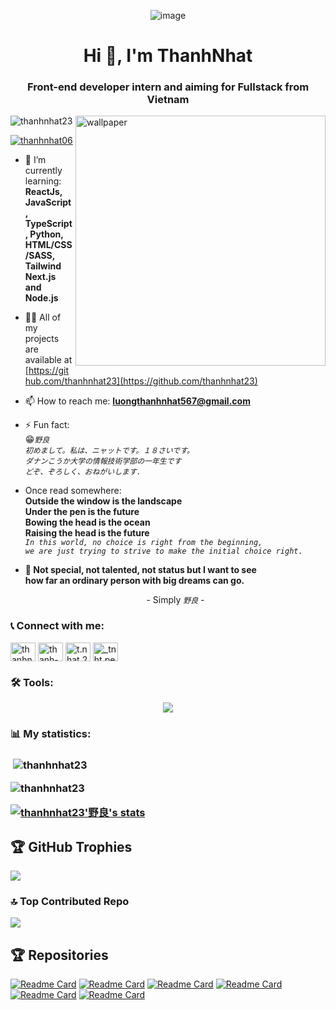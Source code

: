 <p align="center">
  <img src="https://github.com/user-attachments/assets/0fe1d9d2-992c-489a-8038-7c74ac4139d4" alt="image" />
</p>
<h1 align="center">Hi 👋, I'm ThanhNhat</h1>
<h3 align="center">Front-end developer intern and aiming for Fullstack from Vietnam</h3>
<img align="right" alt="wallpaper" width="400" src="https://i.pinimg.com/736x/2d/97/00/2d97009d6c5dcc66223f1102377d2b01.jpg">

<p align="left"> <img src="https://komarev.com/ghpvc/?username=thanhnhat23&label=Profile%20views&color=0e75b6&style=flat" alt="thanhnhat23" /> </p>

<p align="left"> <a href="https://twitter.com/thanhnhat06" target="blank"><img src="https://img.shields.io/twitter/follow/thanhnhat06?logo=twitter&style=for-the-badge" alt="thanhnhat06" /></a> </p>

- 🌱 I’m currently learning: **<br>ReactJs, JavaScript, TypeScript, Python, HTML/CSS/SASS, Tailwind Next.js and Node.js**

- 👨‍💻 All of my projects are available at [https://github.com/thanhnhat23](https://github.com/thanhnhat23)

- 📫 How to reach me: **luongthanhnhat567@gmail.com**

- ⚡ Fun fact: <br>😁*`野良`* <br>*`初めまして。私は、ニャットです。１８さいです。`* <br> *`ダナンこうか大学の情報技術学部の一年生です`* <br>*`どぞ、ぞろしく、おねがいします. `*

- Once read somewhere: <strong>
<br> Outside the window is the landscape
<br> Under the pen is the future
<br> Bowing the head is the ocean
<br> Raising the head is the future </strong>
<br> *`In this world, no choice is right from the beginning,`*
<br> *`we are just trying to strive to make the initial choice right.`*

- <strong>💁 Not special, not talented, not status but I want to see <br> how far an ordinary person with big dreams can go.</strong>
<br> <p align="center"> - Simply *`野良`* - </p>

<h3 align="left">📞 Connect with me:</h3>
<p align="left">
<a href="https://twitter.com/thanhnhat06" target="blank"><img align="center" src="https://raw.githubusercontent.com/rahuldkjain/github-profile-readme-generator/master/src/images/icons/Social/twitter.svg" alt="thanhnhat06" height="30" width="40" /></a>
<a href="https://linkedin.com/in/thanh-nhật-✓-533961338" target="blank"><img align="center" src="https://raw.githubusercontent.com/rahuldkjain/github-profile-readme-generator/master/src/images/icons/Social/linked-in-alt.svg" alt="thanh-nhật-✓-533961338" height="30" width="40" /></a>
<a href="https://fb.com/t.nhat.231026" target="blank"><img align="center" src="https://raw.githubusercontent.com/rahuldkjain/github-profile-readme-generator/master/src/images/icons/Social/facebook.svg" alt="t.nhat.231026" height="30" width="40" /></a>
<a href="https://instagram.com/_tnht.per06" target="blank"><img align="center" src="https://raw.githubusercontent.com/rahuldkjain/github-profile-readme-generator/master/src/images/icons/Social/instagram.svg" alt="_tnht.per06" height="30" width="40" /></a>
</p>

<h3 align="left">🛠️ Tools:</h3>
<p align="center">
  <a href="https://skillicons.dev">
    <img src="https://skillicons.dev/icons?i=ae,ps,pr,bootstrap,figma,gitlab,github,html,css,js,react,tailwind,py" />
  </a>
</p>

<h3 align="left">📊 My statistics:<h3>
<p>&nbsp;<img align="center" src="https://github-readme-stats.vercel.app/api?username=thanhnhat23&show_icons=true&locale=en&theme=tokyonight&rank_icon=github" alt="thanhnhat23" /></p>
<p><img align="center" src="https://github-readme-streak-stats.herokuapp.com/?user=thanhnhat23&theme=tokyonight" alt="thanhnhat23" /></p>
<a align="center" href="https://github.com/anuraghazra/github-readme-stats">
  <img src="https://github-readme-stats.vercel.app/api/wakatime?username=thanhnhat23&theme=tokyonight&layout=compact" alt="thanhnhat23&#39;野良's stats">
</a>

## 🏆 GitHub Trophies
![](https://github-profile-trophy.vercel.app/?username=thanhnhat23&theme=tokyonight&no-frame=false&no-bg=true&margin-w=4)

### 🔝 Top Contributed Repo
![](https://github-contributor-stats.vercel.app/api?username=thanhnhat23&limit=5&theme=tokyonight&combine_all_yearly_contributions=true)

## 🏆 Repositories
[![Readme Card](https://github-readme-stats.vercel.app/api/pin/?username=thanhnhat23&repo=libraryGames&theme=tokyonight)](https://github.com/thanhnhat23/libraryGames)
[![Readme Card](https://github-readme-stats.vercel.app/api/pin/?username=thanhnhat23&repo=sortFolder&theme=tokyonight)](https://github.com/thanhnhat23/sortFolder)
[![Readme Card](https://github-readme-stats.vercel.app/api/pin/?username=thanhnhat23&repo=resizeImage&theme=tokyonight)](https://github.com/thanhnhat23/resizeImage)
[![Readme Card](https://github-readme-stats.vercel.app/api/pin/?username=thanhnhat23&repo=convertPDFtoDocx&theme=tokyonight)](https://github.com/thanhnhat23/convertPDFtoDocx)
[![Readme Card](https://github-readme-stats.vercel.app/api/pin/?username=thanhnhat23&repo=createQRcode&theme=tokyonight)](https://github.com/thanhnhat23/createQRcode)
[![Readme Card](https://github-readme-stats.vercel.app/api/pin/?username=thanhnhat23&repo=thanhnhat23&theme=tokyonight)](https://github.com/thanhnhat23/thanhnhat23)

<!-- Proudly created with GPRM ( https://gprm.itsvg.in ) -->
